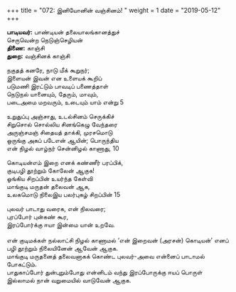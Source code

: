 ﻿+++
title = "072: இனியோனின் வஞ்சினம்!  "
weight = 1
date = "2019-05-12"
+++

**பாடியவர்:** பாண்டியன் தலையாலங்கானத்துச்  
செருவென்ற நெடுஞ்செழியன்  
**திணை:** காஞ்சி  
**துறை:** வஞ்சினக் காஞ்சி  
  
நகுதத் கனரே, நாடு மீக் கூறுநர்;  
இளையன் இவன் என உளையக் கூறிப்  
படுமணி இரட்டும் பாவடிப் பணைத்தாள்  
நெடுநல் யானையும், தேரும், மாவும்,  
படைஅமை மறவரும், உடையும் யாம் என்று 5  
  
உறுதுப்பு அஞ்சாது, உடல்சினம் செருக்கிச்  
சிறுசொல் சொல்லிய சினங்கெழு வேந்தரை  
அருஞ்சமஞ் சிதையத் தாக்கி, முரசமொடு  
ஒருங்கு அகப் படேஎன் ஆயின்; பொருந்திய  
என் நிழல் வாழ்நர் சென்னிழல் காணாது, 10  
  
கொடியன்எம் இறை எனக் கண்ணீர் பரப்பிக்,  
குடிபழி தூற்றும் கோலேன் ஆகுக!  
ஓங்கிய சிறப்பின் உயர்ந்த கேள்வி  
மாங்குடி மருதன் தலைவன் ஆக,  
உலகமொடு நிலைஇய பலர்புகழ் சிறப்பின் 15  
  
புலவர் பாடாது வரைக, என் நிலவரை;  
புரப்போர் புன்கண் கூர,  
இரப்போர்க்கு ஈயா இன்மை யான் உறவே.  
   
என் குடிமக்கள் நல்லாட்சி நிழல் காணாமல் ‘என் இறைவன் (அரசன்) கொடியன்’ எனப் பழி தூற்றும் நிலையினேன் ஆவேன் ஆகுக.  
மாங்குடி மருதனைத் தலைவனாகக் கொண்ட புலவர்-அவை என்னைப் பாடாமல் போகட்டும்.  
பாதுகாப்போர் துன்புறும்போது என்னிடம் வந்து இரப்போருக்கு ஈயப் பொருள் இல்லாமல் நான் வறுமையில் வாடுவேன் ஆகுக.  
